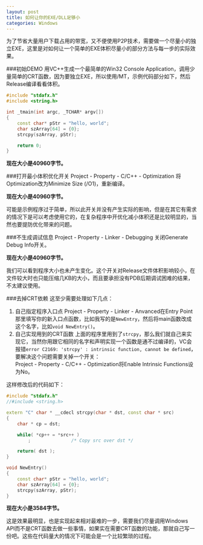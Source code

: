 ```yaml
---
layout: post
title: 如何让你的EXE/DLL足够小
categories: Windows
---
```


为了节省大量用户下载占用的带宽，又不便使用P2P技术，需要做一个尽量小的独立EXE，这里是对如何让一个简单的EXE体积尽量小的部分方法与每一步的实际效果。

###初始DEMO
用VC++生成一个最简单的Win32 Console Application，调用少量简单的CRT函数，因为要独立EXE，所以使用/MT，示例代码部分如下，然后Release编译看看体积。

```c++
#include "stdafx.h"
#include <string.h>

int _tmain(int argc, _TCHAR* argv[])
{
	const char* pStr = "hello, world";
	char szArray[64] = {0};
	strcpy(szArray, pStr);

	return 0;
}
```

**现在大小是40960字节。**

###打开最小体积优化开关
Project - Property - C/C++ - Optimization 将 Optimization改为Minimize Size (/O1)，重新编译。

**现在大小是40960字节。**

可能是示例程序过于简单，所以此开关并没有产生实际的影响，但是在其它有需求的情况下是可以考虑使用它的，在复杂程序中开优化减小体积还是比较明显的，当然也要提防优化带来的问题。

###不生成调试信息
Project - Property - Linker - Debugging 关闭Generate Debug Info开关。

**现在大小是40960字节。**

我们可以看到程序大小也未产生变化。这个开关对Release文件体积影响较小，在文件较大时也只能压缩几KB的大小，而且要承担没有PDB后期调试困难的结果，不太建议使用。

###去掉CRT依赖
这至少需要处理如下几点：

1. 自己指定程序入口点
Project - Property - Linker - Anvanced在Entry Point那里填写你的新入口点函数，比如我写的是`NewEntry`，然后将main函数改成这个名字，比如`void NewEntry()`。
2. 自己实现用到的CRT函数
上面的程序里用到了`strcpy`，那么我们就自己来实现它，当然你用跟它相同的名字和声明实现一个函数是通不过编译的，VC会报错`error C2169: 'strcpy' : intrinsic function, cannot be defined`，要解决这个问题需要关掉一个开关：  
Project - Property - C/C++ - Optimization将Enable Intrinsic Functions设为No。

这样修改后的代码如下：

```c++
#include "stdafx.h"
//#include <string.h>

extern "C" char * __cdecl strcpy(char * dst, const char * src)
{
	char * cp = dst;

	while( *cp++ = *src++ )
		;               /* Copy src over dst */

	return( dst );
}

void NewEntry()
{
	const char* pStr = "hello, world";
	char szArray[64] = {0};
	strcpy(szArray, pStr);
}
```

**现在大小是3584字节。**

这是效果最明显，也是实现起来相对最难的一步，需要我们尽量调用Windows API而不是CRT函数去做一些事情，如果实在需要CRT函数的功能，那就自己写一份吧。这些在代码量大的情况下可能会是一个比较繁琐的过程。
